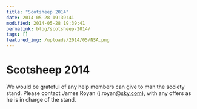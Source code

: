 ```yaml
---
title: "Scotsheep 2014"
date: 2014-05-28 19:39:41
modified: 2014-05-28 19:39:41
permalink: blog/scotsheep-2014/
tags: []
featured_img: /uploads/2014/05/NSA.png
---
```


# Scotsheep 2014

We would be grateful of any help members can give to man the society stand. Please contact James Royan (j.royan@[sky.com](http://sky.com/)), with any offers as he is in charge of the stand.
